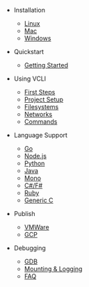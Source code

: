 <!-- docs/_sidebar.md -->

- Installation
	- [Linux](install/install_linux.md)
	- [Mac](install/install_mac.md)
	- [Windows](install/install_win.md)

- Quickstart
	- [Getting Started](quick/quick.md)

- Using VCLI
	- [First Steps](vcli/vcli.md)
	- [Project Setup](vcli/conf.md)
	- [Filesystems](vcli/fs.md)
	- [Networks](vcli/network.md)
	- [Commands](vcli/cmds.md)
- Language Support
	- [Go](lang/go.md)
	- [Node.js](lang/node.md)
	- [Python](lang/python.md)
	- [Java](lang/java.md)
	- [Mono](lang/mono.md)
	- [C#/F#](lang/dotnet.md)
	- [Ruby](lang/ruby.md)
	- [Generic C](lang/genric.md)
- Publish
	- [VMWare](publish/vmware.md)
	- [GCP](publish/gcp.md)	
- Debugging
	- [GDB](debug/gdb.md)
	- [Mounting & Logging](debug/log.md)
	- [FAQ](debug/faq.md)
	
